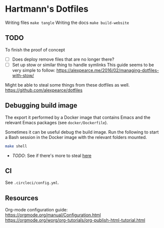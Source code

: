 # Hartmann's Dotfiles

Writing files `make tangle`
Writing the docs `make build-website`

## TODO

To finish the proof of concept

- [ ] Does deploy remove files that are no longer there?
- [ ] Set up stow or similar thing to handle symlinks
  This guide seems to be very simple to follow: https://alexpearce.me/2016/02/managing-dotfiles-with-stow/

Might be able to steal some things from these dotfiles as well.
https://github.com/alexpearce/dotfiles

## Debugging build image

The export it performed by a Docker image that contains Emacs and the relevant
Emacs packages (see `docker/Dockerfile`).

Sometimes it can be useful debug the build image. Run the following to start a
Bash session in the Docker image with the relevant folders mounted.

```sh
make shell

```
- *TODO*: See if there's more to steal [here](https://github.com/binarin/docker-org-export/blob/master/Dockerfile)

## CI

See `.circleci/config.yml`.


## Resources

Org-mode configuration guide:
https://orgmode.org/manual/Configuration.html
https://orgmode.org/worg/org-tutorials/org-publish-html-tutorial.html
